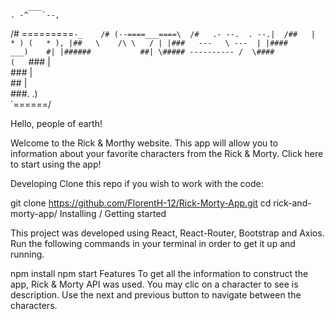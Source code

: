        ___          
    . -^   `--,      
   /# =========`-_   
  /# (--====___====\ 
 /#   .- --.  . --.| 
/##   |  * ) (   * ),
|##   \    /\ \   / |
|###   ---   \ ---  |
|####      ___)    #|
|######           ##|
 \##### ---------- / 
  \####           (  
   `\###          |  
     \###         |  
      \##        |   
       \###.    .)   
        `======/  
        

Hello, people of earth!

Welcome to the Rick & Morthy website. This app will allow you to information about your favorite characters from the Rick & Morty. 
Click here to start using the app!

Developing
Clone this repo if you wish to work with the code:

git clone https://github.com/FlorentH-12/Rick-Morty-App.git
cd rick-and-morty-app/
Installing / Getting started

This project was developed using React, React-Router, Bootstrap and Axios. Run the following commands in your terminal in order to get it up and running.

npm install
npm start
Features
To get all the information to construct the app, Rick & Morty API was used.
You may clic on a character to see is description.
Use the next and previous button to navigate between the characters.
